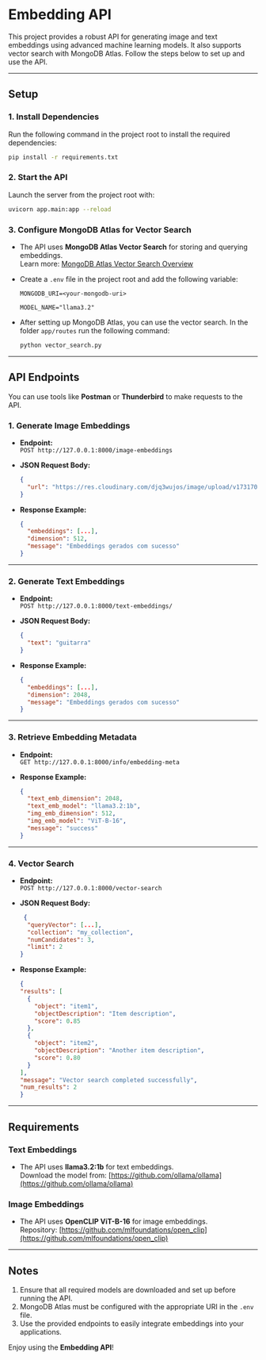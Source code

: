 # Embedding API

This project provides a robust API for generating image and text embeddings using advanced machine learning models. It also supports vector search with MongoDB Atlas. Follow the steps below to set up and use the API.

---

## Setup

### 1. Install Dependencies

Run the following command in the project root to install the required dependencies:

```bash
pip install -r requirements.txt
```

### 2. Start the API

Launch the server from the project root with:

```bash
uvicorn app.main:app --reload
```

### 3. Configure MongoDB Atlas for Vector Search

- The API uses **MongoDB Atlas Vector Search** for storing and querying embeddings.  
  Learn more: [MongoDB Atlas Vector Search Overview](https://www.mongodb.com/docs/atlas/atlas-vector-search/vector-search-overview/)
- Create a `.env` file in the project root and add the following variable:

  ```
  MONGODB_URI=<your-mongodb-uri>

  MODEL_NAME="llama3.2"
  ```

- After setting up MongoDB Atlas, you can use the vector search. In the folder `app/routes` run the following command:
  ```bash
  python vector_search.py
  ```

---

## API Endpoints

You can use tools like **Postman** or **Thunderbird** to make requests to the API.

### 1. Generate Image Embeddings

- **Endpoint:**  
  `POST http://127.0.0.1:8000/image-embeddings`

- **JSON Request Body:**

  ```json
  {
    "url": "https://res.cloudinary.com/djq3wujos/image/upload/v1731701231/fffdwrq8tyoupj16jysr.jpg"
  }
  ```

- **Response Example:**

  ```json
  {
    "embeddings": [...],
    "dimension": 512,
    "message": "Embeddings gerados com sucesso"
  }
  ```

---

### 2. Generate Text Embeddings

- **Endpoint:**  
  `POST http://127.0.0.1:8000/text-embeddings/`

- **JSON Request Body:**

  ```json
  {
    "text": "guitarra"
  }
  ```

- **Response Example:**

  ```json
  {
    "embeddings": [...],
    "dimension": 2048,
    "message": "Embeddings gerados com sucesso"
  }
  ```

---

### 3. Retrieve Embedding Metadata

- **Endpoint:**  
  `GET http://127.0.0.1:8000/info/embedding-meta`

- **Response Example:**

  ```json
  {
    "text_emb_dimension": 2048,
    "text_emb_model": "llama3.2:1b",
    "img_emb_dimension": 512,
    "img_emb_model": "ViT-B-16",
    "message": "success"
  }
  ```

---

### 4. Vector Search

- **Endpoint:**  
  `POST http://127.0.0.1:8000/vector-search`

- **JSON Request Body:**

  ```json
   {
    "queryVector": [...],
    "collection": "my_collection",
    "numCandidates": 3,
    "limit": 2
  }
  ```
- **Response Example:**

  ```json
  {
  "results": [
    {
      "object": "item1",
      "objectDescription": "Item description",
      "score": 0.85
    },
    {
      "object": "item2",
      "objectDescription": "Another item description",
      "score": 0.80
    }
  ],
  "message": "Vector search completed successfully",
  "num_results": 2
  }
  ```
---

## Requirements

### Text Embeddings

- The API uses **llama3.2:1b** for text embeddings.  
  Download the model from: [https://github.com/ollama/ollama](https://github.com/ollama/ollama)

### Image Embeddings

- The API uses **OpenCLIP ViT-B-16** for image embeddings.  
  Repository: [https://github.com/mlfoundations/open_clip](https://github.com/mlfoundations/open_clip)

---

## Notes

1. Ensure that all required models are downloaded and set up before running the API.
2. MongoDB Atlas must be configured with the appropriate URI in the `.env` file.
3. Use the provided endpoints to easily integrate embeddings into your applications.

Enjoy using the **Embedding API**!
